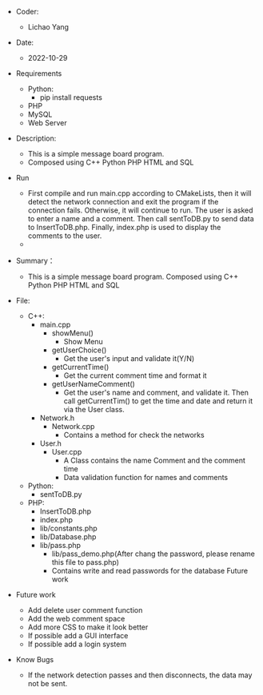 - Coder:
    - Lichao Yang

- Date:
    - 2022-10-29

- Requirements
    - Python:
        - pip install requests
    - PHP
    - MySQL
    - Web Server

- Description:
    - This is a simple message board program.
    - Composed using C++ Python PHP HTML and SQL
- Run
    - First compile and run main.cpp according to CMakeLists, then it will detect the network connection and exit the
      program if the connection fails. Otherwise, it will continue to run. The user is asked to enter a name and a
      comment. Then call sentToDB.py to send data to InsertToDB.php. Finally, index.php is used to display the comments
      to the user.
    -
- Summary：
    - This is a simple message board program. Composed using C++ Python PHP HTML and SQL


- File:
    - C++:
        - main.cpp
            - showMenu()
                - Show Menu
            - getUserChoice()
                - Get the user's input and validate it(Y/N)
            - getCurrentTime()
                - Get the current comment time and format it
            - getUserNameComment()
                - Get the user's name and comment, and validate it. Then call getCurrentTim() to get the time and date
                  and return it via the User class.
        - Network.h
            - Network.cpp
                - Contains a method for check the networks
        - User.h
            - User.cpp
                - A Class contains the name Comment and the comment time
                - Data validation function for names and comments
    - Python:
        - sentToDB.py
    - PHP:
        - InsertToDB.php
        - index.php
        - lib/constants.php
        - lib/Database.php
        - lib/pass.php
            - lib/pass_demo.php(After chang the password, please rename this file to pass.php)
            - Contains write and read passwords for the database Future work

- Future work
    - Add delete user comment function
    - Add the web comment space
    - Add more CSS to make it look better
    - If possible add a GUI interface
    - If possible add a login system
- Know Bugs
    - If the network detection passes and then disconnects, the data may not be sent.
